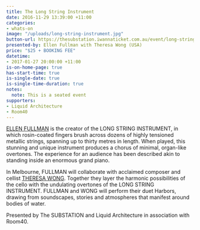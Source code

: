 ```yaml
---
title: The Long String Instrument
date: 2016-11-29 13:39:00 +11:00
categories:
- whats-on
image: "/uploads/long-string-instrument.jpg"
button-url: https://thesubstation.iwannaticket.com.au/event/long-string-instrument-MTE5MjU
presented-by: Ellen Fullman with Theresa Wong (USA)
price: "$25 + BOOKING FEE"
datetime:
- 2017-01-27 20:00:00 +11:00
is-on-home-page: true
has-start-time: true
is-single-date: true
is-single-time-duration: true
notes:
  note: This is a seated event
supporters:
- Liquid Architecture
- Room40
---
```


[ELLEN FULLMAN](http://ellenfullman.com/] ) is the creator of the LONG STRING INSTRUMENT, in which rosin-coated fingers brush across dozens of highly tensioned metallic strings, spanning up to thirty metres in length. When played, this stunning and unique instrument produces a chorus of minimal, organ-like overtones. The experience for an audience has been described akin to standing inside an enormous grand piano.  

In Melbourne, FULLMAN will collaborate with acclaimed composer and cellist [THERESA WONG](http://www.theresawong.org/). Together they layer the harmonic possibilities of the cello with the undulating overtones of the LONG STRING INSTRUMENT. FULLMAN and WONG will perform their duet Harbors, drawing from soundscapes, stories and atmospheres that manifest around bodies of water.

Presented by The SUBSTATION and Liquid Architecture in association with Room40.
